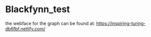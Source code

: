 # Blackfynn_test

the webface for the graph can be found at:
https://inspiring-turing-db6fbf.netlify.com/
